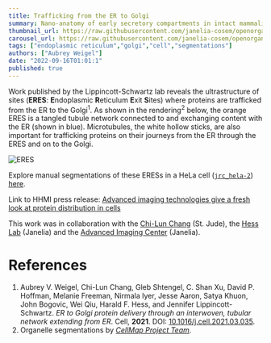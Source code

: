 ```yaml
---
title: Trafficking from the ER to Golgi
summary: Nano-anatomy of early secretory compartments in intact mammalian cells
thumbnail_url: https://raw.githubusercontent.com/janelia-cosem/openorganelle-blog/main/assets/eres.png
carousel_url: https://raw.githubusercontent.com/janelia-cosem/openorganelle-blog/main/assets/eres_carousel.png
tags: ["endoplasmic reticulum","golgi","cell","segmentations"]
authors: ["Aubrey Weigel"]
date: "2022-09-16T01:01:1"
published: true
---
```

Work published by the Lippincott-Schwartz lab reveals the ultrastructure of sites (**ERES**: **E**ndoplasmic **R**eticulum **E**xit **S**ites) where proteins are trafficked from the ER to the Golgi<sup>1</sup>. As shown in the rendering<sup>2</sup> below, the orange ERES is a tangled tubule network connected to and exchanging content with the ER (shown in blue). Microtubules, the white hollow sticks, are also important for trafficking proteins on their journeys from the ER through the ERES and on to the Golgi.

![ERES](https://raw.githubusercontent.com/janelia-cosem/openorganelle-blog/main/assets/eres.png)

Explore manual segmentations of these ERESs in a HeLa cell ([`jrc_hela-2`](https://openorganelle.janelia.org/datasets/jrc_hela-2)) [here](https://tinyurl.com/23hz49mk).

Link to HHMI press release: [Advanced imaging technologies give a fresh look at protein distribution in cells](https://www.janelia.org/news/advanced-imaging-technologies-give-a-fresh-look-at-protein-distribution-in-cells)

This work was in collaboration with the [Chi-Lun Chang](https://www.stjude.org/chang) (St. Jude), the [Hess Lab](https://www.janelia.org/lab/hess-lab) (Janelia) and the [Advanced Imaging Center](https://www.janelia.org/open-science/advanced-imaging-center-aic) (Janelia).

# References
1. Aubrey V. Weigel, Chi-Lun Chang, Gleb Shtengel, C. Shan Xu, David P. Hoffman, Melanie Freeman, Nirmala Iyer, Jesse Aaron, Satya Khuon, John Bogovic, Wei Qiu, Harald F. Hess, and Jennifer Lippincott-Schwartz. _ER to Golgi protein delivery through an interwoven, tubular network extending from ER_. Cell, **2021**. DOI: [10.1016/j.cell.2021.03.035](https://doi.org/10.1016/j.cell.2021.03.035).
2. Organelle segmentations by [_CellMap Project Team_](https://www.janelia.org/project-team/cellmap).
